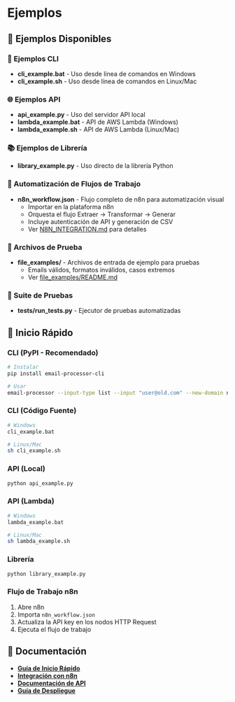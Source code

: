 # Ejemplos

## 📁 Ejemplos Disponibles

### 🔧 Ejemplos CLI
- **cli_example.bat** - Uso desde línea de comandos en Windows
- **cli_example.sh** - Uso desde línea de comandos en Linux/Mac

### 🌐 Ejemplos API
- **api_example.py** - Uso del servidor API local
- **lambda_example.bat** - API de AWS Lambda (Windows)
- **lambda_example.sh** - API de AWS Lambda (Linux/Mac)

### 📚 Ejemplos de Librería
- **library_example.py** - Uso directo de la librería Python

### 🔄 Automatización de Flujos de Trabajo
- **n8n_workflow.json** - Flujo completo de n8n para automatización visual
  - Importar en la plataforma n8n
  - Orquesta el flujo Extraer → Transformar → Generar
  - Incluye autenticación de API y generación de CSV
  - Ver [N8N_INTEGRATION.md](../docs/N8N_INTEGRATION.md) para detalles

### 📂 Archivos de Prueba
- **file_examples/** - Archivos de entrada de ejemplo para pruebas
  - Emails válidos, formatos inválidos, casos extremos
  - Ver [file_examples/README.md](file_examples/README.md)

### 🧪 Suite de Pruebas
- **tests/run_tests.py** - Ejecutor de pruebas automatizadas

## 🚀 Inicio Rápido

### CLI (PyPI - Recomendado)
```bash
# Instalar
pip install email-processor-cli

# Usar
email-processor --input-type list --input "user@old.com" --new-domain new.com --output-type inline
```

### CLI (Código Fuente)
```bash
# Windows
cli_example.bat

# Linux/Mac
sh cli_example.sh
```

### API (Local)
```bash
python api_example.py
```

### API (Lambda)
```bash
# Windows
lambda_example.bat

# Linux/Mac
sh lambda_example.sh
```

### Librería
```bash
python library_example.py
```

### Flujo de Trabajo n8n
1. Abre n8n
2. Importa `n8n_workflow.json`
3. Actualiza la API key en los nodos HTTP Request
4. Ejecuta el flujo de trabajo

## 📖 Documentación

- **[Guía de Inicio Rápido](../docs/QUICK_START.md)**
- **[Integración con n8n](../docs/N8N_INTEGRATION.md)**
- **[Documentación de API](../docs/API_LAMBDA.md)**
- **[Guía de Despliegue](../docs/DEPLOYMENT_GUIDE.md)**
